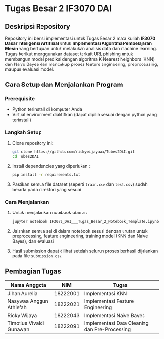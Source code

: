 # Tugas Besar 2 IF3070 DAI

## Deskripsi Repository

Repository ini berisi implementasi untuk Tugas Besar 2 mata kuliah **IF3070 Dasar Inteligensi Artifisial** untuk **Implementasi Algoritma Pembelajaran Mesin** yang bertujuan untuk melakukan analisis data dan machine learning. Tugas berikut menggunakan dataset terkait URL phishing untuk membangun model prediksi dengan algoritma K-Nearest Neighbors (KNN) dan Naive Bayes dan mencakup proses feature engineering, preprocessing, maupun evaluasi model.

## Cara Setup dan Menjalankan Program

### Prerequisite

- Python terinstall di komputer Anda
- Virtual environment diaktifkan (dapat dipilih sesuai dengan python yang terinstall)

### Langkah Setup

1. Clone repository ini:

   ```bash
   git clone https://github.com/rickywijayaaa/Tubes2DAI.git
   cd Tubes2DAI
   ```

2. Install dependencies yang diperlukan :

   ```bash
   pip install -r requirements.txt
   ```

3. Pastikan semua file dataset (seperti `train.csv` dan `test.csv`) sudah berada pada direktori yang sesuai

### Cara Menjalankan

1. Untuk menjalankan notebook utama :

   ```bash
   jupyter notebook IF3070_DAI___Tugas_Besar_2_Notebook_Template.ipynb
   ```

2. Jalankan semua sel di dalam notebook sesuai dengan urutan untuk preprocessing, feature engineering, training model (KNN dan Naive Bayes), dan evaluasi

3. Hasil submission dapat dilihat setelah seluruh proses berhasil dijalankan pada file `submission.csv`.

## Pembagian Tugas

| Nama Anggota            | NIM      | Tugas                            |
| ----------------------- | -------- | -------------------------------- |
| Jihan Aurelia           | 18222001 | Implementasi KNN                 |
| Nasywaa Anggun Athiefah | 18222021 | Implementasi Feature Engineering |
| Ricky Wijaya            | 18222043 | Implementasi Naive Bayes         |
| Timotius Vivaldi Gunawan| 18222091 | Implementasi Data Cleaning dan Pre-Processing      |
